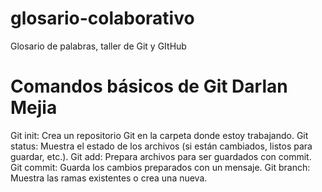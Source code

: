 # glosario-colaborativo
Glosario de palabras, taller de Git y GItHub
# Comandos básicos de Git Darlan Mejia
Git init: Crea un repositorio Git en la carpeta donde estoy trabajando.
Git status: Muestra el estado de los archivos (si están cambiados, listos para guardar, etc.).
Git add: Prepara archivos para ser guardados con commit.
Git commit: Guarda los cambios preparados con un mensaje.
Git branch: Muestra las ramas existentes o crea una nueva.